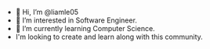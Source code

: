 - 👋 Hi, I’m @liamle05
- 👀 I’m interested in Software Engineer. 
- 🌱 I’m currently learning Computer Science. 
- I'm looking to create and learn along with this community. 
<!---
liamle05/liamle05 is a ✨ special ✨ repository because its `README.md` (this file) appears on your GitHub profile.
You can click the Preview link to take a look at your changes.
--->
